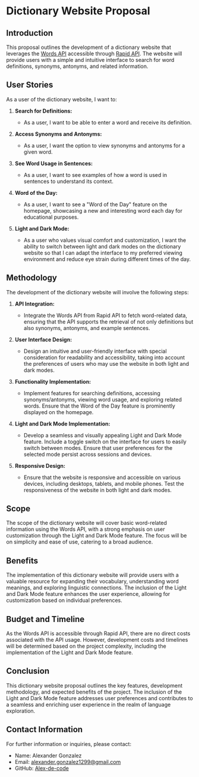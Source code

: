 # Dictionary Website Proposal

## Introduction
This proposal outlines the development of a dictionary website that leverages the [Words API](https://www.wordsapi.com/) accessible through [Rapid API](https://rapidapi.com/). The website will provide users with a simple and intuitive interface to search for word definitions, synonyms, antonyms, and related information.

## User Stories
As a user of the dictionary website, I want to: 

1. **Search for Definitions:**
   - As a user, I want to be able to enter a word and receive its definition.

2. **Access Synonyms and Antonyms:**
   - As a user, I want the option to view synonyms and antonyms for a given word.

3. **See Word Usage in Sentences:**
   - As a user, I want to see examples of how a word is used in sentences to understand its context.

4. **Word of the Day:**
   - As a user, I want to see a "Word of the Day" feature on the homepage, showcasing a new and interesting word each day for educational purposes.

5. **Light and Dark Mode:**
   - As a user who values visual comfort and customization, I want the ability to switch between light and dark modes on the dictionary website so that I can adapt the interface to my preferred viewing environment and reduce eye strain during different times of the day.

## Methodology
The development of the dictionary website will involve the following steps:

1. **API Integration:**
   - Integrate the Words API from Rapid API to fetch word-related data, ensuring that the API supports the retrieval of not only definitions but also synonyms, antonyms, and example sentences.

2. **User Interface Design:**
   - Design an intuitive and user-friendly interface with special consideration for readability and accessibility, taking into account the preferences of users who may use the website in both light and dark modes.

3. **Functionality Implementation:**
   - Implement features for searching definitions, accessing synonyms/antonyms, viewing word usage, and exploring related words. Ensure that the Word of the Day feature is prominently displayed on the homepage.

4. **Light and Dark Mode Implementation:**
   - Develop a seamless and visually appealing Light and Dark Mode feature. Include a toggle switch on the interface for users to easily switch between modes. Ensure that user preferences for the selected mode persist across sessions and devices.

5. **Responsive Design:**
   - Ensure that the website is responsive and accessible on various devices, including desktops, tablets, and mobile phones. Test the responsiveness of the website in both light and dark modes.

## Scope
The scope of the dictionary website will cover basic word-related information using the Words API, with a strong emphasis on user customization through the Light and Dark Mode feature. The focus will be on simplicity and ease of use, catering to a broad audience.

## Benefits
The implementation of this dictionary website will provide users with a valuable resource for expanding their vocabulary, understanding word meanings, and exploring linguistic connections. The inclusion of the Light and Dark Mode feature enhances the user experience, allowing for customization based on individual preferences.

## Budget and Timeline
As the Words API is accessible through Rapid API, there are no direct costs associated with the API usage. However, development costs and timelines will be determined based on the project complexity, including the implementation of the Light and Dark Mode feature.

## Conclusion
This dictionary website proposal outlines the key features, development methodology, and expected benefits of the project. The inclusion of the Light and Dark Mode feature addresses user preferences and contributes to a seamless and enriching user experience in the realm of language exploration.

## Contact Information
For further information or inquiries, please contact:
- Name: Alexander Gonzalez
- Email: [alexander.gonzalez1299@gmail.com](alexander.gonzalez1299@gmail.com)
- GitHub: [Alex-de-code](https://github.com/Alex-de-code) 
